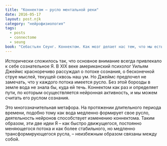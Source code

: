 ```yaml
---
title: "Коннектом – русло ментальной реки"
date: 2016-05-17
layout: post.njk
category: "нейрофизиология"
tags:
  - posts
  - connectome
  - seung
book: "Себастьян Сеунг. Коннектом. Как мозг делает нас тем, что мы есть"
---
```


Исторически сложилось так, что основное внимание всегда привлекало к себе сознательное Я. В XIX веке американский психолог Уильям Джеймс красноречиво рассуждал о потоке сознания, о бесконечной струе мыслей, текущей сквозь наш ум. Но Джеймс предпочел не замечать, что у каждого потока имеется русло. Без этой борозды в земле вода не знала бы, куда ей течь. Коннектом как раз и определяет пути, по которым осуществляется нейронная активность, и мы можем считать его руслом сознания.

Это многозначительная метафора. На протяжении длительного периода времени, подобно тому как вода медленно формирует свое русло, деятельность нейронов способствует изменению коннектома. Таким образом, эти две идеи Я – как быстро движущегося, постоянно меняющегося потока и как более стабильного, но медленно трансформирующегося русла, – неизбежным образом связаны между собой.
